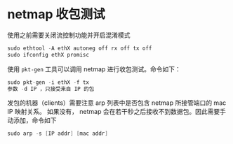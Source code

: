 # netmap 收包测试

使用之前需要关闭流控制功能并开启混淆模式

```s
sudo ethtool -A ethX autoneg off rx off tx off
sudo ifconfig ethX promisc
```

使用 `pkt-gen` 工具可以调用 netmap 进行收包测试。命令如下：

```s
sudo pkt-gen -i ethX -f tx
参数 -d IP ，只接受来自 IP 的包
```

发包的机器（clients）需要注意 arp 列表中是否包含 netmap 所接管端口的 mac IP 映射关系。
如果没有， netmap 会在若干秒之后接收不到数据包。因此需要手动添加，命令如下

```s
sudo arp -s [IP addr] [mac addr]
```
